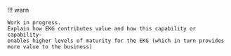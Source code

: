 !!! warn

    Work in progress.
    Explain how EKG contributes value and how this capability or capability-
    enables higher levels of maturity for the EKG (which in turn provides more value to the business)
